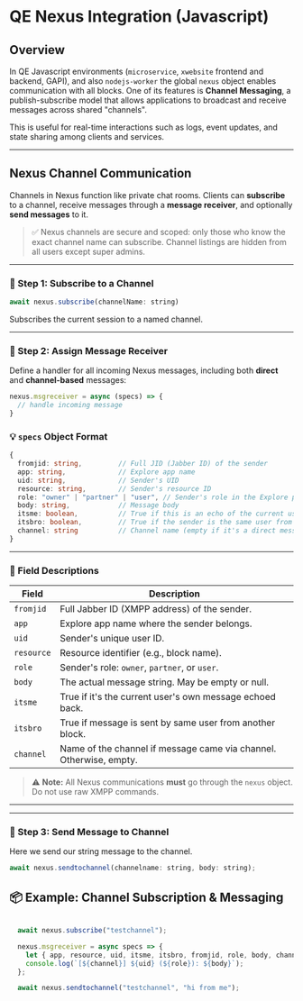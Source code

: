 # QE Nexus Integration (Javascript)

## Overview

In QE Javascript environments (`microservice`, `xwebsite` frontend  and backend, GAPI), and also `nodejs-worker` the global `nexus` object enables communication with all blocks. One of its features is **Channel Messaging**, a publish-subscribe model that allows applications to broadcast and receive messages across shared "channels".

This is useful for real-time interactions such as logs, event updates, and state sharing among clients and services.

---

## Nexus Channel Communication

Channels in Nexus function like private chat rooms. Clients can **subscribe** to a channel, receive messages through a **message receiver**, and optionally **send messages** to it.

> ✅ Nexus channels are secure and scoped: only those who know the exact channel name can subscribe. Channel listings are hidden from all users except super admins.

---

### 🔹 Step 1: Subscribe to a Channel

```js
await nexus.subscribe(channelName: string)
```

Subscribes the current session to a named channel.

---

### 🔹 Step 2: Assign Message Receiver

Define a handler for all incoming Nexus messages, including both **direct** and **channel-based** messages:

```js
nexus.msgreceiver = async (specs) => {
  // handle incoming message
}
```


### 💡 `specs` Object Format

```ts
{
  fromjid: string,         // Full JID (Jabber ID) of the sender
  app: string,             // Explore app name
  uid: string,             // Sender's UID
  resource: string,        // Sender's resource ID
  role: "owner" | "partner" | "user", // Sender's role in the Explore project
  body: string,            // Message body
  itsme: boolean,          // True if this is an echo of the current user’s own message
  itsbro: boolean,         // True if the sender is the same user from another block
  channel: string          // Channel name (empty if it's a direct message)
}
```
---

### 🔸 Field Descriptions

| Field       | Description |
|-------------|-------------|
| `fromjid`   | Full Jabber ID (XMPP address) of the sender. |
| `app`       | Explore app name where the sender belongs. |
| `uid`       | Sender's unique user ID. |
| `resource`  | Resource identifier (e.g., block name). |
| `role`      | Sender's role: `owner`, `partner`, or `user`. |
| `body`      | The actual message string. May be empty or null. |
| `itsme`     | True if it's the current user's own message echoed back. |
| `itsbro`    | True if message is sent by same user from another block. |
| `channel`   | Name of the channel if message came via channel. Otherwise, empty. |

> ⚠️ **Note:** All Nexus communications **must** go through the `nexus` object. Do not use raw XMPP commands.

---

---

### 🔹 Step 3: Send Message to Channel

Here we send our string message to the channel.

```js
await nexus.sendtochannel(channelname: string, body: string);
```


## 📦 Example: Channel Subscription & Messaging

```jsx

  await nexus.subscribe("testchannel");

  nexus.msgreceiver = async specs => {
    let { app, resource, uid, itsme, itsbro, fromjid, role, body, channel } = specs;
    console.log(`[${channel}] ${uid} (${role}): ${body}`);
  };

  await nexus.sendtochannel("testchannel", "hi from me");

```